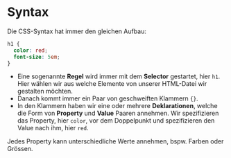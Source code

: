 # Syntax

Die CSS-Syntax hat immer den gleichen Aufbau:

```CSS
h1 {
  color: red;
  font-size: 5em;
}
```

- Eine sogenannte **Regel** wird immer mit dem **Selector** gestartet, hier `h1`. Hier wählen wir aus welche Elemente von unserer HTML-Datei wir 
  gestalten möchten.
- Danach kommt immer ein Paar von geschweiften Klammern `{}`.
- In den Klammern haben wir eine oder mehrere **Deklarationen**, welche die Form von **Property** und **Value** Paaren annehmen. Wir spezifizieren 
  das Property, hier `color`, vor dem Doppelpunkt und spezifizieren den Value nach ihm, hier `red`.

Jedes Property kann unterschiedliche Werte annehmen, bspw. Farben oder Grössen. 